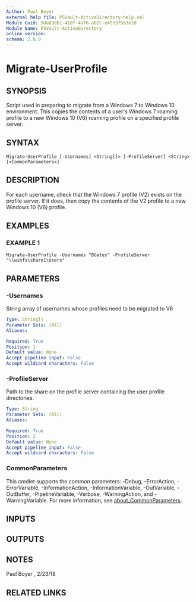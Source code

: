 ```yaml
---
Author: Paul Boyer
external help file: PSVault-ActiveDirectory-help.xml
Module Guid: 9da83db1-41df-4af6-a82c-e4553f563e2d
Module Name: PSVault-ActiveDirectory
online version:
schema: 2.0.0
---
```


# Migrate-UserProfile

## SYNOPSIS
Script used in preparing to migrate from a Windows 7 to Windows 10 environment.
This copies the contents of a user's 
Windows 7 roaming profile to a new Windows 10 (V6) roaming profile on a specified profile server.

## SYNTAX

```
Migrate-UserProfile [-Usernames] <String[]> [-ProfileServer] <String> [<CommonParameters>]
```

## DESCRIPTION
For each username, check that the Windows 7 profile (V2) exists on the profile server. 
If it does, then copy the contents of the V2 profile to a new Windows 10 (V6) profile.

## EXAMPLES

### EXAMPLE 1
```
Migrate-UserProfile -Usernames "BGates" -ProfileServer "\\winfs\share1\Users"
```

## PARAMETERS

### -Usernames
String array of usernames whose profiles need to be migrated to V6

```yaml
Type: String[]
Parameter Sets: (All)
Aliases:

Required: True
Position: 1
Default value: None
Accept pipeline input: False
Accept wildcard characters: False
```

### -ProfileServer
Path to the share on the profile server containing the user profile directories.

```yaml
Type: String
Parameter Sets: (All)
Aliases:

Required: True
Position: 2
Default value: None
Accept pipeline input: False
Accept wildcard characters: False
```

### CommonParameters
This cmdlet supports the common parameters: -Debug, -ErrorAction, -ErrorVariable, -InformationAction, -InformationVariable, -OutVariable, -OutBuffer, -PipelineVariable, -Verbose, -WarningAction, and -WarningVariable. For more information, see [about_CommonParameters](http://go.microsoft.com/fwlink/?LinkID=113216).

## INPUTS

## OUTPUTS

## NOTES
Paul Boyer , 2/23/18

## RELATED LINKS
